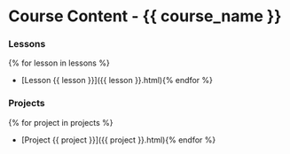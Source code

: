 # Course Content - {{ course_name }}


### Lessons

{% for lesson in lessons %}
* [Lesson {{ lesson }}]({{ lesson }}.html){% endfor %} 



### Projects

{% for project in projects %}
* [Project {{ project }}]({{ project }}.html){% endfor %} 


